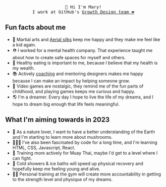 <p align="center">
    <samp>
👋 Hi I'm Mary!
  <br> 
I work at GitHub's <a href="https://github.com/github/brand-marketing-design/">Growth Design team ❤️</a>
  </samp>

## Fun facts about me 
- 🥊 Martial arts and [Aerial silks](https://www.instagram.com/p/CiGvr-Lpzog/) keep me happy and they make me feel like a kid again. 
- ⛑ I worked for a mental health company. That experience taught me about how to create safe spaces for myself and others.  
- 🥝 Healthy eating is important to me, because I believe that my health is my wealth. 
- 📚 Actively [coaching](https://medium.com/@Maryhehehe/the-impact-of-coaching-cafa3104d40c) and mentoring designers makes me happy because I can make an impact by helping someone grow. 
- 👾 Video games are nostalgic, they remind me of the fun parts of childhood, and playing games keeps me curious and happy. 
- 🌎 I'm a dreamer. Every day I hope to live the life of my dreams, and I hope to dream big enough that life feels meaningful. 

## What I'm aiming towards in 2023
- 🍄 As a nature lover, I want to have a better understanding of the Earth and I'm starting to learn more about mushrooms.
- 👩🏻‍💻  I've also been fascinated by code for a long time, and I'm learning HTML, CSS, Javascript, React.
- 🥋 Training more actively for Muay Thai, maybe I'd get to a level where I can fight.
- 🥶 Cold showers & ice baths will speed up physical recovery and hopefully keep me feeling young and alive. 
- 🏋️‍♂️ Personal training at the gym will create more accountability in getting to the strength level and physique of my dreams. 

</p>
